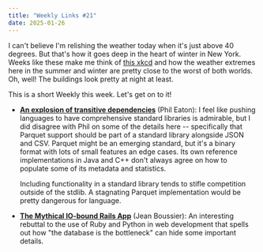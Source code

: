 ```yaml
---
title: "Weekly Links #21"
date: 2025-01-26
---
```


I can't believe I'm relishing the weather today when it's just above 40 degrees. But
that's how it goes deep in the heart of winter in New York. Weeks like these make me think
of [this xkcd](https://xkcd.com/1916/) and how the weather extremes here in the summer and
winter are pretty close to the worst of both worlds. Oh, well! The buildings look pretty
at night at least.

This is a short Weekly this week. Let's get on to it!

<!--more-->

- [**An explosion of transitive
  dependencies**](https://notes.eatonphil.com/2025-01-25-an-explosion-of-transitive-dependencies.html)
  (Phil Eaton): I feel like pushing languages to have comprehensive standard libraries is
  admirable, but I did disagree with Phil on some of the details here -- specifically that
  Parquet support should be part of a standard library alongside JSON and CSV. Parquet
  might be an emerging standard, but it's a binary format with lots of small features an
  edge cases. Its own reference implementations in Java and C++ don't always agree on how
  to populate some of its metadata and statistics.
  
  Including functionality in a standard library tends to stifle competition outside of the
  stdlib. A stagnating Parquet implementation would be pretty dangerous for language.
  
- [**The Mythical IO-bound Rails
  App**](https://byroot.github.io/ruby/performance/2025/01/23/the-mythical-io-bound-rails-app.html)
  (Jean Boussier): An interesting rebuttal to the use of Ruby and Python in web
  development that spells out how "the database is the bottleneck" can hide some important
  details.

